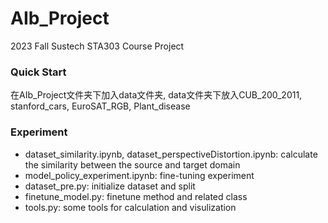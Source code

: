 # AIb_Project
2023 Fall Sustech STA303 Course Project

### Quick Start
在AIb_Project文件夹下加入data文件夹, data文件夹下放入CUB_200_2011, stanford_cars, EuroSAT_RGB, Plant_disease

### Experiment
- dataset_similarity.ipynb, dataset_perspectiveDistortion.ipynb: calculate the similarity between the source and target domain
- model_policy_experiment.ipynb: fine-tuning experiment
- dataset_pre.py: initialize dataset and split
- finetune_model.py: finetune method and related class
- tools.py: some tools for calculation and visulization

